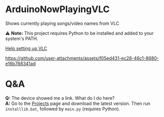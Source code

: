 # ArduinoNowPlayingVLC
Shows currently playing songs/video names from VLC

⚠️ **Note:** This project requires Python to be installed and added to your system's PATH.

[Help setting up VLC](./example1.mp4)

https://github.com/user-attachments/assets/f05ed431-ec28-46c1-8680-e16b788341ad

# Q&A

**Q:** The device showed me a link. What do I do here?  
**A:** Go to the [Projects](https://github.com/onepointfive-REAL/ArduinoNowPlayingVLC/releases) page and download the latest version. Then run `installlib.bat`, followed by `main.py` (requires Python).
